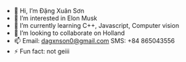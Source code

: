 - 👋 Hi, I’m Đặng Xuân Sơn
- 👀 I’m interested in Elon Musk
- 🌱 I’m currently learning C++, Javascript, Computer vision
- 💞️ I’m looking to collaborate on Holland
- 📫 Email: dagxnson0@gmail.com SMS: +84 865043556
- ⚡ Fun fact: not geiii
